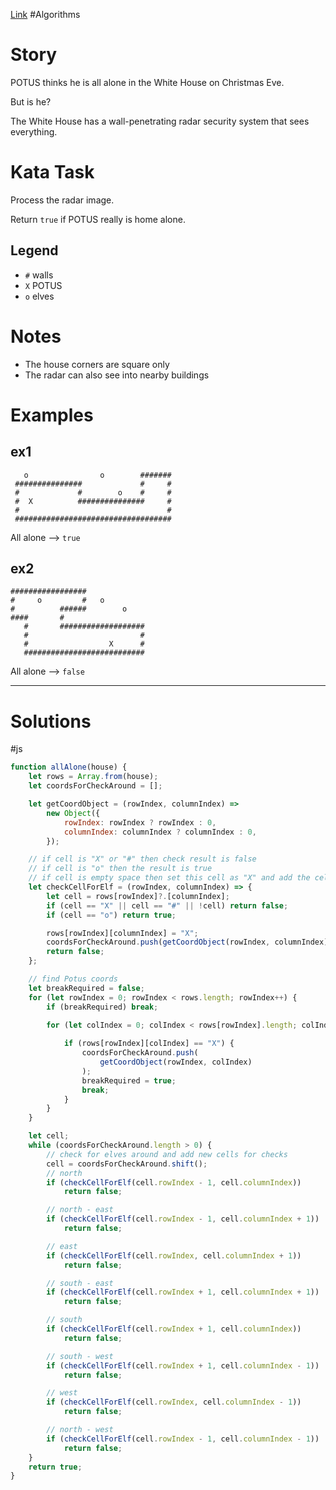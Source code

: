 [Link](https://www.codewars.com/kata/5c230f017f74a2e1c300004f) #Algorithms

# Story

POTUS thinks he is all alone in the White House on Christmas Eve.

But is he?

The White House has a wall-penetrating radar security system that sees everything.

# Kata Task

Process the radar image.

Return `true` if POTUS really is home alone.

## Legend

-   `#` walls
-   `X` POTUS
-   `o` elves

# Notes

-   The house corners are square only
-   The radar can also see into nearby buildings

# Examples

## ex1

```
   o                o        #######
 ###############             #     #
 #             #        o    #     #
 #  X          ###############     #
 #                                 #
 ###################################
```

All alone --> `true`

## ex2

```
#################
#     o         #   o
#          ######        o
####       #                
   #       ###################
   #                         #
   #                  X      #
   ###########################
```

All alone --> `false`

***
# Solutions
#js
```js
function allAlone(house) {
    let rows = Array.from(house);
    let coordsForCheckAround = [];

    let getCoordObject = (rowIndex, columnIndex) =>
        new Object({
            rowIndex: rowIndex ? rowIndex : 0,
            columnIndex: columnIndex ? columnIndex : 0,
        });

    // if cell is "X" or "#" then check result is false
    // if cell is "o" then the result is true
    // if cell is empty space then set this cell as "X" and add the cell coords for new checks around; check result is false
    let checkCellForElf = (rowIndex, columnIndex) => {
        let cell = rows[rowIndex]?.[columnIndex];
        if (cell == "X" || cell == "#" || !cell) return false;
        if (cell == "o") return true;

        rows[rowIndex][columnIndex] = "X";
        coordsForCheckAround.push(getCoordObject(rowIndex, columnIndex));
        return false;
    };

    // find Potus coords
    let breakRequired = false;
    for (let rowIndex = 0; rowIndex < rows.length; rowIndex++) {
        if (breakRequired) break;

        for (let colIndex = 0; colIndex < rows[rowIndex].length; colIndex++) {
            
            if (rows[rowIndex][colIndex] == "X") {
                coordsForCheckAround.push(
                    getCoordObject(rowIndex, colIndex)
                );
                breakRequired = true;
                break;
            }
        }
    }

    let cell;
    while (coordsForCheckAround.length > 0) {
        // check for elves around and add new cells for checks
        cell = coordsForCheckAround.shift();
        // north
        if (checkCellForElf(cell.rowIndex - 1, cell.columnIndex))
            return false;

        // north - east
        if (checkCellForElf(cell.rowIndex - 1, cell.columnIndex + 1))
            return false;

        // east
        if (checkCellForElf(cell.rowIndex, cell.columnIndex + 1))
            return false;

        // south - east
        if (checkCellForElf(cell.rowIndex + 1, cell.columnIndex + 1))
            return false;

        // south
        if (checkCellForElf(cell.rowIndex + 1, cell.columnIndex))
            return false;

        // south - west
        if (checkCellForElf(cell.rowIndex + 1, cell.columnIndex - 1))
            return false;

        // west
        if (checkCellForElf(cell.rowIndex, cell.columnIndex - 1))
            return false;

        // north - west
        if (checkCellForElf(cell.rowIndex - 1, cell.columnIndex - 1))
            return false;
    }
    return true;
}
```
